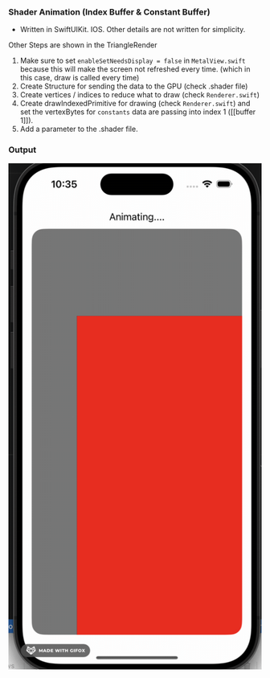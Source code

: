 ### Shader Animation (Index Buffer & Constant Buffer)
* Written in SwiftUIKit. IOS. Other details are not written for simplicity.

Other Steps are shown in the TriangleRender

1. Make sure to set `enableSetNeedsDisplay = false` in `MetalView.swift` because this will make the screen not refreshed every time. (which in this case, draw is called every time)
2. Create Structure for sending the data to the GPU (check .shader file)
3. Create vertices / indices to reduce what to draw (check `Renderer.swift`)
4. Create drawIndexedPrimitive for drawing (check `Renderer.swift`) and set the vertexBytes for `constants` data are passing into index 1 ([[buffer 1]]).
5. Add a parameter to the .shader file. 

### Output
![Alt text](<../asset/gif/2025-02-20 10.35.29.gif>)